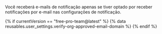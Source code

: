 Você receberá e-mails de notificação apenas se tiver optado por receber notificações por e-mail nas configurações de notificação.

{% if currentVersion == "free-pro-team@latest" %}
{% data reusables.user_settings.verify-org-approved-email-domain %}
{% endif %}
